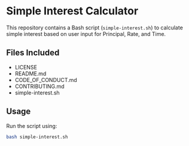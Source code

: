# Simple Interest Calculator

This repository contains a Bash script (`simple-interest.sh`) to calculate simple interest based on user input for Principal, Rate, and Time.

## Files Included
- LICENSE
- README.md
- CODE_OF_CONDUCT.md
- CONTRIBUTING.md
- simple-interest.sh

## Usage
Run the script using:
```bash
bash simple-interest.sh
